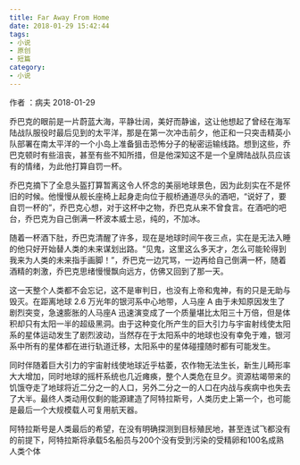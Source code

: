 ```yaml
---
title: Far Away From Home
date: 2018-01-29 15:42:44
tags: 
- 小说
- 原创 
- 短篇
category: 
- 小说
---
```


作者 ：病夫 
2018-01-29

乔巴克的眼前是一片蔚蓝大海，平静壮阔，美好而静谧，这让他想起了曾经在海军陆战队服役时最后见到的太平洋，那是在第一次冲击前夕，他正和一只突击精英小队部署在南太平洋的一个小岛上准备狙击恐怖分子的秘密运输线路。想到这些，乔巴克顿时有些沮丧，甚至有些不知所措，但是他深知这不是一个皇牌陆战队员应该有的情绪，为此他打算自罚一杯。

乔巴克摘下了全息头盔打算暂离这令人怀念的美丽地球景色，因为此刻实在不是怀旧的时候。他慢慢从舰长座椅上起身走向位于舰桥通道尽头的酒吧，“说好了，要自罚一杯的”，乔巴克心想，对于这杯中之物，乔巴克从来不曾食言。在酒吧的吧台，乔巴克为自己倒满一杯波本威士忌，纯的，不加冰。

随着一杯酒下肚，乔巴克清醒了许多，现在是地球时间午夜三点，实在是无法入睡的他只好开始替人类的未来谋划出路。“见鬼，这里这么多天才，怎么可能轮得到我来为人类的未来指手画脚！”，乔巴克一边咒骂，一边再给自己倒满一杯，随着酒精的刺激，乔巴克思绪慢慢飘向远方，仿佛又回到了那一天。

这一天整个人类都不会忘记，这不是审判日，也没有上帝和鬼神，有的只是无助与毁灭。在距离地球 2.6 万光年的银河系中心地带，人马座 A 由于未知原因发生了剧烈突变，急速膨胀的人马座A 迅速演变成了一个质量堪比太阳三十万倍，但是体积却只有太阳一半的超级黑洞。由于这种变化所产生的巨大引力与宇宙射线使太阳系的星体运动发生了剧烈波动，当然存在于太阳系中的地球也没有幸免于难，银河系中所有的星体都在进行轨道迁移，太阳系中的星体碰撞随时都有可能发生。

同时伴随着巨大引力的宇宙射线使地球近乎枯萎，农作物无法生长，新生儿畸形率大大增加，同时地球的摇杆系统也几近瘫痪，整个人类危在旦夕。资源枯竭带来的饥饿夺走了地球将近二分之一的人口，另外二分之一的人口在内战与疾病中也失去了大半。最终人类动用仅剩的能源建造了阿特拉斯号，人类历史上第一个，也可能是最后一个大规模载人可复用航天器。

阿特拉斯号是人类最后的希望，在没有明确探测到目标殖民地，甚至连试飞都没有的前提下，阿特拉斯将承载5名船员与200个没有受到污染的受精卵和100名成熟人类个体